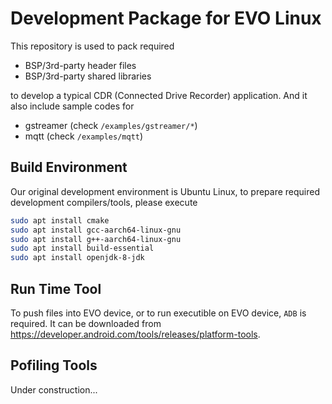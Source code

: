 # Development Package for EVO Linux
This repository is used to pack required
* BSP/3rd-party header files
* BSP/3rd-party shared libraries

to develop a typical CDR (Connected Drive Recorder) application.  And it also include sample codes for
* gstreamer (check `/examples/gstreamer/*`)
* mqtt (check `/examples/mqtt`)

## Build Environment
Our original development environment is Ubuntu Linux, to prepare required development compilers/tools, please execute

```sh
sudo apt install cmake
sudo apt install gcc-aarch64-linux-gnu
sudo apt install g++-aarch64-linux-gnu
sudo apt install build-essential
sudo apt install openjdk-8-jdk
```

## Run Time Tool
To push files into EVO device, or to run executible on EVO device, `ADB` is required.  It can be downloaded from
https://developer.android.com/tools/releases/platform-tools.

## Pofiling Tools
Under construction...